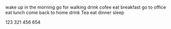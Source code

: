 wake up in the morning
go for walking 
drink cofee
eat breakfast
go to office 
eat lunch
come back to home
drink Tea
eat dinner
sleep

123
321
456
654

